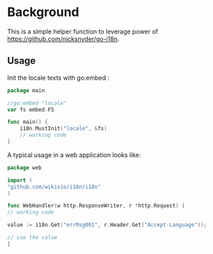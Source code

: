 # Background

This is a simple helper function to leverage power of  https://github.com/nicksnyder/go-i18n.

## Usage

Init the locale texts with go:embed :

```go
package main

//go:embed "locale"
var fs embed.FS

func main() {
    i18n.MustInit("locale", &fs)
    // working code
}
```

A typical usage in a web application looks like:

```go
package web

import (
"github.com/wikisio/i18n/i18n"
)

func WebHandler(w http.ResponseWriter, r *http.Request) {
// working code

value := i18n.Get("errMsg001", r.Header.Get("Accept-Language"));

// use the value
}
```
